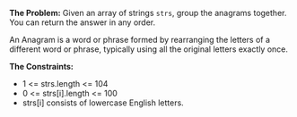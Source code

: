 **The Problem:**
Given an array of strings `strs`, group the anagrams together. You can return the answer in any order.

An Anagram is a word or phrase formed by rearranging the letters of a different word or phrase, typically using all the original letters exactly once.

**The Constraints:**
- 1 <= strs.length <= 104
- 0 <= strs[i].length <= 100
- strs[i] consists of lowercase English letters.
